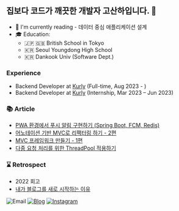 ## 집보다 코드가 깨끗한 개발자 고산하입니다. 👋
- 📖 I'm currently reading - 데이터 중심 애플리케이션 설계
- 🎓 Education: 
    - 🇯🇵 🇬🇧 British School in Tokyo
    - 🇰🇷 Seoul Youngdong High School
    - 🇰🇷 Dankook Univ (Software Dept.)


### Experience
- Backend Developer at [Kurly](https://helloworld.kurly.com/) (Full-time, Aug 2023 - )
- Backend Developer at [Kurly](https://helloworld.kurly.com/)  (Internship, Mar 2023 – Jun 2023)

### 📚 Article
- [PWA 환경에서 푸시 알림 구현하기 (Spring Boot, FCM, Redis)](https://headf1rst.github.io/TIL/push-notification)
- [어노테이션 기반 MVC로 리팩터링 하기 - 2편](https://headf1rst.github.io/TIL/mvc2)
- [MVC 프레임워크 만들기 - 1편](https://headf1rst.github.io/TIL/mvc1)
- [다중 요청 처리를 위한 ThreadPool 적용하기](https://headf1rst.github.io/TIL/spring-threadpool)

### ⌛️ Retrospect
- 2022 회고
- [내가 블로그를 새로 시작하는 이유](https://headf1rst.github.io/TIL/start-new-blog)

![Email](https://img.shields.io/badge/sanha0498@gmail.com-red?logo=gmail&logoColor=fff) [![Blog](https://img.shields.io/badge/TIL-https://headf1rst.github.io/TIL/-%23333?labelColor=%23aaa)](https://headf1rst.github.io/TIL/) [![Instagram](https://img.shields.io/badge/instagram-E4405F?style=flat-square&logo=instagram&logoColor=white)](https://www.instagram.com/sanha.io)

[website]: https://headf1rst.github.io/TIL/
[instagram]: https://www.instagram.com/sanha.io
[email]: sanha0498@gmail.com
